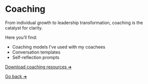 # Coaching

From individual growth to leadership transformation, coaching is the catalyst for clarity.

Here you’ll find:
- Coaching models I’ve used with my coachees
- Conversation templates
- Self-reflection prompts

[Download coaching resources ➜](/downloads/README.md)

[Go back ➜](/README.md)
